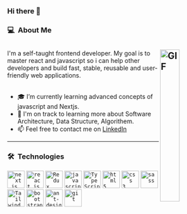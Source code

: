 ### Hi there 👋
### 💻 &nbsp;About Me
<!-- BLOGPOSTS:START -->
## <img align="right" width='30%' alt="GIF" src="https://media.giphy.com/media/qgQUggAC3Pfv687qPC/giphy.gif"/>

<div >
I'm a self-taught frontend developer. My goal is to master react and javascript so i can help other developers and build fast, stable, reusable and user-friendly web applications.
  <br/>
  <br/>
  
- 🎓 I’m currently learning advanced concepts of javascript and Nextjs.
- 🌱 I'm on track to learning more about Software Architecture, Data Structure, Algorithem.
- 📫 Feel free to contact me on [LinkedIn](https://www.linkedin.com/in/mahmoud-azad)
  </div>
  
----------------------------------------------

### 🛠 &nbsp;Technologies
<div align="left">
  <code><img title="Next.js" alt="next.js" width="40px" src="https://cdn.jsdelivr.net/gh/devicons/devicon/icons/nextjs/nextjs-original.svg" /></code>
<code><img title="ReactJS" alt="react js" width="40px" src="https://cdn.jsdelivr.net/gh/devicons/devicon/icons/react/react-original.svg" /></code>
  <code><img title="Redux" alt="Redux" width="40px" src="https://cdn.jsdelivr.net/gh/devicons/devicon/icons/redux/redux-original.svg" /></code>
  <code><img title="JavaScript" alt="javascript" width="40px" src="https://cdn.jsdelivr.net/gh/devicons/devicon/icons/javascript/javascript-original.svg" /></code>
  <code><img width="40px" src="https://user-images.githubusercontent.com/25181517/183890598-19a0ac2d-e88a-4005-a8df-1ee36782fde1.png" alt="TypeScript" title="TypeScript" /></code>
<code><img title="HTML 5" alt="html5" width="40px" src="https://cdn.jsdelivr.net/gh/devicons/devicon/icons/html5/html5-original.svg" /></code>
<code><img title="CSS 3" alt="css 3" width="40px" src="https://cdn.jsdelivr.net/gh/devicons/devicon/icons/css3/css3-original.svg" /></code>
<code><img title="sass" alt="sass" width="40px" src="https://avatars.githubusercontent.com/u/317889?v=4" /></code>
<code><img title="Tailwind" alt="Tailwind" width="40px" src="https://cdn.jsdelivr.net/gh/devicons/devicon/icons/tailwindcss/tailwindcss-plain.svg" /></code>
  <code><img title="bootstrap" alt="bootstrap" width="40px" src="https://avatars.githubusercontent.com/u/2918581?v=4" /></code>
    <code><img title="ant-design" alt="ant-design" width="40px" src="https://avatars.githubusercontent.com/u/12101536?v=4" /></code>  
  <code><img title="Git" alt="git" width="40px" src="https://cdn.jsdelivr.net/gh/devicons/devicon/icons/git/git-original.svg" /></code>
</div>

